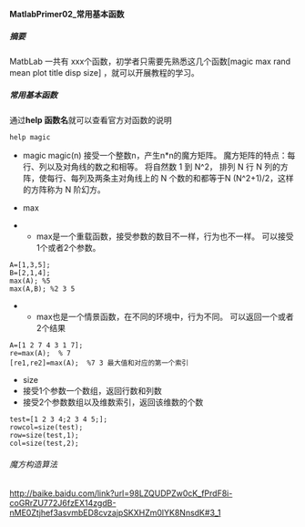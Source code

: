 #### MatlabPrimer02_常用基本函数

##### 摘要
MatbLab 一共有 xxx个函数，初学者只需要先熟悉这几个函数[magic max rand mean plot title disp size] ，就可以开展教程的学习。

##### 常用基本函数
通过**help 函数名**就可以查看官方对函数的说明
```
help magic

```

- magic
magic(n) 接受一个整数n，产生n*n的魔方矩阵。
魔方矩阵的特点：每行、列以及对角线的数之和相等。
将自然数 1 到 N^2， 排列 N 行 N 列的方阵，使每行、每列及两条主对角线上的 N 个数的和都等于N (N^2+1)/2，这样的方阵称为 N 阶幻方。

- max

- - max是一个重载函数，接受参数的数目不一样，行为也不一样。
可以接受1个或者2个参数。
```
A=[1,3,5];
B=[2,1,4];
max(A); %5
max(A,B); %2 3 5
```

- - max也是一个情景函数，在不同的环境中，行为不同。
可以返回一个或者2个结果
```mat
A=[1 2 7 4 3 1 7];
re=max(A);  % 7
[re1,re2]=max(A);  %7 3 最大值和对应的第一个索引
```
- size
 - 接受1个参数一个数组，返回行数和列数
 - 接受2个参数数组以及维数索引，返回该维数的个数
 ```
 test=[1 2 3 4;2 3 4 5;];
 rowcol=size(test);
 row=size(test,1);
 col=size(test,2);
 ```





###### 魔方构造算法

http://baike.baidu.com/link?url=98LZQUDPZw0cK_fPrdF8i-coGRrZU772J6fzEX14zgdB-nME0Ztjhef3asvmbED8cvzajpSKXHZm0lYK8NnsdK#3_1
